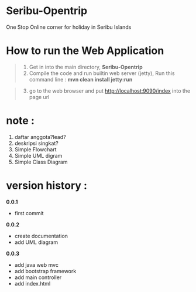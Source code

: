 # Seribu-Opentrip
One Stop Online corner for holiday in Seribu Islands

# How to run the Web Application 
>1. Get in into the main directory, **Seribu-Opentrip**
>2. Compile the code and run builtin web server (jetty), Run this command line :
    **mvn clean install jetty:run**
    
>3. go to the web browser and put [http://localhost:9090/index](http://localhost:9090/index) into the page url

note :
======
1. daftar anggota?lead?
2. deskripsi singkat?
3. Simple Flowchart 
4. Simple UML digram
5. Simple Class Diagram

version history :
=================
**0.0.1**

* first commit

**0.0.2**

* create documentation
* add UML diagram

**0.0.3**

* add java web mvc
* add bootstrap framework
* add main controller
* add index.html
